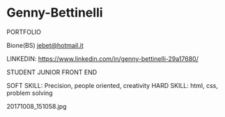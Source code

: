 # Genny-Bettinelli

PORTFOLIO

Bione(BS)
jebet@hotmail.it

LINKEDIN: https://www.linkedin.com/in/genny-bettinelli-29a17680/

STUDENT JUNIOR FRONT END

SOFT SKILL: Precision, people oriented, creativity
HARD SKILL: html, css, problem solving

20171008_151058.jpg
